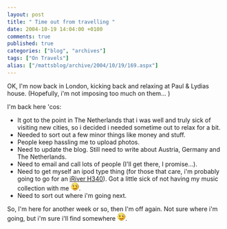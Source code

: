 ```yaml
---
layout: post
title: " Time out from travelling "
date: 2004-10-19 14:04:00 +0100
comments: true
published: true
categories: ["blog", "archives"]
tags: ["On Travels"]
alias: ["/mattsblog/archive/2004/10/19/169.aspx"]
---
```

<!-- more -->

<P>OK, I'm now back in London, kicking back and relaxing at Paul &amp; Lydias house. (Hopefully, i'm not imposing too much on them... )</P>
 <P>I'm back here 'cos:</P>
 <UL>
 <LI>It got to the point in The Netherlands that i was well and truly sick of visiting new cities, so i decided i needed sometime out to relax for a bit. </LI>
 <LI>Needed to sort out a few minor things like money and stuff. </LI>
 <LI>People keep hassling me to upload photos.</LI>
 <LI>Need to update the blog. Still need to write about Austria, Germany and The Netherlands.</LI>
 <LI>Need to email and call lots of people (I'll get there, I promise...).</LI>
 <LI>Need to get myself an ipod type thing (for those that care, i'm probably going to go for an <A href="http://www.iriver.com/product/info.asp?p_name=H340">iRiver H340</A>). Got a little sick of not having my music collection with me <IMG alt=":)" class="emoticon" src="/images/emotions/emotion-1.gif">.</LI>
 <LI>Need to sort out where i'm going next.</LI></UL>
 <P>So, I'm here for another week or so, then I'm off again. Not sure where i'm going, but i'm sure i'll find somewhere <IMG alt=":)" class="emoticon" src="/images/emotions/emotion-1.gif">.</P>
